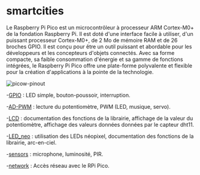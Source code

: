# smartcities

Le Raspberry Pi Pico est un microcontrôleur à processeur ARM Cortex-M0+ de la fondation Raspberry Pi. Il est doté d'une interface facile à utiliser, d'un puissant processeur Cortex-M0+, de 2 Mo de mémoire RAM et de 26 broches GPIO. Il est conçu pour être un outil puissant et abordable pour les développeurs et les concepteurs d'objets connectés. Avec sa forme compacte, sa faible consommation d'énergie et sa gamme de fonctions intégrées, le Raspberry Pi Pico offre une plate-forme polyvalente et flexible pour la création d'applications à la pointe de la technologie.

![picow-pinout](https://user-images.githubusercontent.com/124889354/220649315-1fc27914-9bdb-4fab-803c-d3ac799e88ff.svg)

-[GPIO](GPIO) : LED simple, bouton-poussoir, interruption.

-[AD-PWM](AD-PWM) : lecture du potentiomètre, PWM (LED, musique, servo).

-[LCD](LCD) : documentation des fonctions de la librairie, affichage de la valeur du potentiomètre, affichage des valeurs données données par le capteur dht11.

-[LED_neo](LED_neo) : utilisation des LEDs néopixel, documentation des fonctions de la librairie, arc-en-ciel.

-[sensors](sensors) : microphone, luminosité, PIR.

-[network](network) : Accès réseau avec le RPi Pico.
